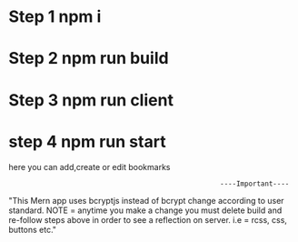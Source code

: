 # Step 1 npm i
# Step 2 npm run build
# Step 3 npm run client
# step 4 npm run start

here you can add,create or edit bookmarks

                                                        ----Important----
"This Mern app uses bcryptjs instead of bcrypt change according to user standard. 
NOTE = anytime you make a change you must delete build and re-follow steps above in order to see a reflection on server.
i.e = rcss, css, buttons etc."